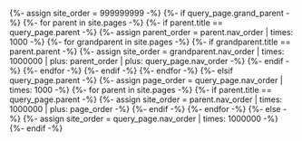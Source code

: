 {%- assign site_order = 999999999 -%}
{%- if query_page.grand_parent -%}
    {%- for parent in site.pages -%}
        {%- if parent.title == query_page.parent -%}
            {%- assign parent_order = parent.nav_order | times: 1000 -%}
            {%- for grandparent in site.pages -%}
                {%- if grandparent.title == parent.parent -%}
                    {%- assign site_order = grandparent.nav_order | times: 1000000 | plus: parent_order | plus: query_page.nav_order -%}
                {%- endif -%}
            {%- endfor -%}
        {%- endif -%}
    {%- endfor -%}
{%- elsif query_page.parent -%}
    {%- assign page_order = query_page.nav_order | times: 1000 -%}
    {%- for parent in site.pages -%}
        {%- if parent.title == query_page.parent -%}
            {%- assign site_order = parent.nav_order | times: 1000000 | plus: page_order -%}
        {%- endif -%}
    {%- endfor -%}
{%- else -%}
    {%- assign site_order = query_page.nav_order | times: 1000000 -%}
{%- endif -%}